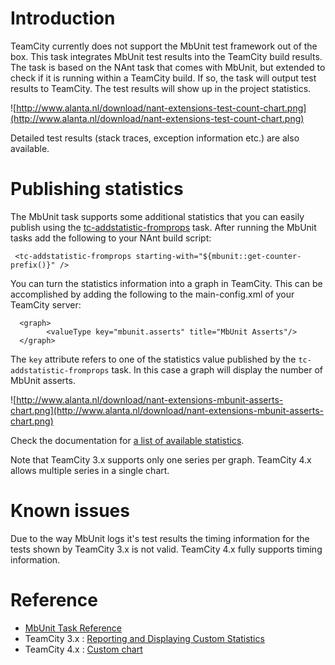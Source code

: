 # Introduction #
TeamCity currently does not support the MbUnit test framework out of the box. This task integrates MbUnit test results into the TeamCity build results.
The task is based on the NAnt task that comes with MbUnit, but extended to check if it is running within a TeamCity build. If so, the task will output test results to TeamCity. The test results will show up in the project statistics.

![http://www.alanta.nl/download/nant-extensions-test-count-chart.png](http://www.alanta.nl/download/nant-extensions-test-count-chart.png)

Detailed test results (stack traces, exception information etc.) are also available.

# Publishing statistics #
The MbUnit task supports some additional statistics that you can easily publish using the [tc-addstatistic-fromprops](http://www.therightstuff.de/projects/nant-extensions/tasks/tc-addstatistic-fromprops.html) task. After running the MbUnit tasks add the following to your NAnt build script:

```
 <tc-addstatistic-fromprops starting-with="${mbunit::get-counter-prefix()}" />
```

You can turn the statistics information into a graph in TeamCity. This can be accomplished by adding the following to the main-config.xml of your TeamCity server:

```
  <graph>
        <valueType key="mbunit.asserts" title="MbUnit Asserts"/>
  </graph>
```

The `key` attribute refers to one of the statistics value published by the `tc-addstatistic-fromprops` task. In this case a graph will display the number of MbUnit asserts.

![http://www.alanta.nl/download/nant-extensions-mbunit-asserts-chart.png](http://www.alanta.nl/download/nant-extensions-mbunit-asserts-chart.png)

Check the documentation for [a list of available statistics](http://www.therightstuff.de/projects/nant-extensions/tasks/mbunit-initcounters.html).

Note that TeamCity 3.x supports only one series per graph. TeamCity 4.x allows multiple series in a single chart.

# Known issues #
Due to the way MbUnit logs it's test results the timing information for the tests shown by TeamCity 3.x is not valid. TeamCity 4.x fully supports timing information.

# Reference #
  * [MbUnit Task Reference](http://www.therightstuff.de/projects/nant-extensions/tasks/mbunit.html)
  * TeamCity 3.x : [Reporting and Displaying Custom Statistics](http://www.jetbrains.net/confluence/display/TCD3/Build+Script+Interaction+with+TeamCity#BuildScriptInteractionwithTeamCity-stats)
  * TeamCity 4.x : [Custom chart](http://www.jetbrains.net/confluence/display/TCD4/Custom+Chart)